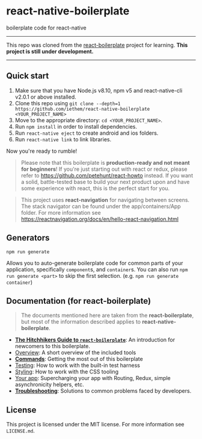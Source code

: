 # react-native-boilerplate

boilerplate code for react-native

---

This repo was cloned from the [react-boilerplate](https://github.com/react-boilerplate/react-boilerplate) project for learning. __This project is still under development.__

---

## Quick start

1.  Make sure that you have Node.js v8.10, npm v5 and react-native-cli v2.0.1 or above installed.
2.  Clone this repo using `git clone --depth=1 https://github.com/iethem/react-native-boilerplate <YOUR_PROJECT_NAME>`
3.  Move to the appropriate directory: `cd <YOUR_PROJECT_NAME>`.<br />
4.  Run `npm install` in order to install dependencies.<br />
5.  Run `react-native eject` to create android and ios folders.
6.  Run `react-native link` to link libraries.

Now you're ready to rumble!

> Please note that this boilerplate is **production-ready and not meant for beginners**! If you're just starting out with react or redux, please refer to https://github.com/petehunt/react-howto instead. If you want a solid, battle-tested base to build your next product upon and have some experience with react, this is the perfect start for you.

> This project uses __react-navigation__ for navigating between screens. The stack navigator can be found under the app/containers/App folder. For more information see https://reactnavigation.org/docs/en/hello-react-navigation.html

## Generators

```Shell
npm run generate
```

Allows you to auto-generate boilerplate code for common parts of your
application, specifically `component`s, and `container`s. You can
also run `npm run generate <part>` to skip the first selection. (e.g. `npm run generate container`)

## Documentation (for react-boilerplate)

> The documents mentioned here are taken from the __react-boilerplate__, but most of the information described applies to __react-native-boilerplate__.

- [**The Hitchhikers Guide to `react-boilerplate`**](docs/general/introduction.md): An introduction for newcomers to this boilerplate.
- [Overview](docs/general): A short overview of the included tools
- [**Commands**](docs/general/commands.md): Getting the most out of this boilerplate
- [Testing](docs/testing): How to work with the built-in test harness
- [Styling](docs/css): How to work with the CSS tooling
- [Your app](docs/js): Supercharging your app with Routing, Redux, simple
  asynchronicity helpers, etc.
- [**Troubleshooting**](docs/general/gotchas.md): Solutions to common problems faced by developers.

## License

This project is licensed under the MIT license. For more information see `LICENSE.md`.
